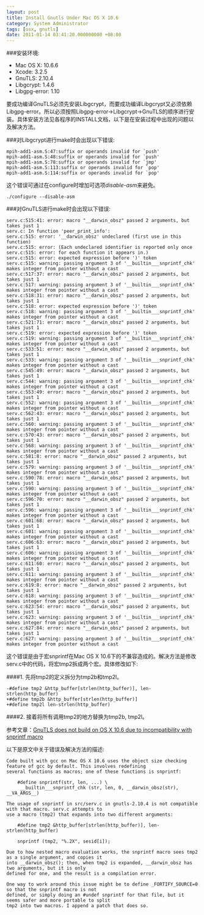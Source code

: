 ```yaml
---
layout: post
title: Install Gnutls Under Mac OS X 10.6
category: System Administrator
tags: [osx, gnutls]
date: 2011-01-14 03:41:20.000000000 +08:00
---
```

###安装环境:

* Mac OS X: 10.6.6
* Xcode: 3.2.5
* GnuTLS: 2.10.4
* Libgcrypt: 1.4.6
* Libgpg-error: 1.10

要成功编译GnuTLS必须先安装Libgcrypt，而要成功编译Libgcrypt又必须依赖Libgpg-error。所以必须按照Libgpg-error->Libgcrypt->GnuTLS的顺序进行安装。具体安装方法见各程序的INSTALL文档，以下是在安装过程中出现的问题以及解决方法。

###对Libgcrypt进行make时会出现以下错误:

    mpih-add1-asm.S:47:suffix or operands invalid for `push'
    mpih-add1-asm.S:48:suffix or operands invalid for `push'
    mpih-add1-asm.S:78:suffix or operands invalid for `jmp'
    mpih-add1-asm.S:113:suffix or operands invalid for `pop'
    mpih-add1-asm.S:114:suffix or operands invalid for `pop'

这个错误可通过在configure时增加可选项<var>disable-asm</var>来避免。

    ./configure --disable-asm

###对GnuTLS进行make时会出现以下错误:

    serv.c:515:41: error: macro "__darwin_obsz" passed 2 arguments, but takes just 1
    serv.c: In function 'peer_print_info':
    serv.c:515: error: '__darwin_obsz' undeclared (first use in this function)
    serv.c:515: error: (Each undeclared identifier is reported only once
    serv.c:515: error: for each function it appears in.)
    serv.c:515: error: expected expression before ')' token
    serv.c:515: warning: passing argument 3 of '__builtin___snprintf_chk' makes integer from pointer without a cast
    serv.c:517:37: error: macro "__darwin_obsz" passed 2 arguments, but takes just 1
    serv.c:517: warning: passing argument 3 of '__builtin___snprintf_chk' makes integer from pointer without a cast
    serv.c:518:31: error: macro "__darwin_obsz" passed 2 arguments, but takes just 1
    serv.c:518: error: expected expression before ')' token
    serv.c:518: warning: passing argument 3 of '__builtin___snprintf_chk' makes integer from pointer without a cast
    serv.c:521:71: error: macro "__darwin_obsz" passed 2 arguments, but takes just 1
    serv.c:519: error: expected expression before ')' token
    serv.c:519: warning: passing argument 3 of '__builtin___snprintf_chk' makes integer from pointer without a cast
    serv.c:533:51: error: macro "__darwin_obsz" passed 2 arguments, but takes just 1
    serv.c:533: warning: passing argument 3 of '__builtin___snprintf_chk' makes integer from pointer without a cast
    serv.c:545:49: error: macro "__darwin_obsz" passed 2 arguments, but takes just 1
    serv.c:544: warning: passing argument 3 of '__builtin___snprintf_chk' makes integer from pointer without a cast
    serv.c:553:49: error: macro "__darwin_obsz" passed 2 arguments, but takes just 1
    serv.c:552: warning: passing argument 3 of '__builtin___snprintf_chk' makes integer from pointer without a cast
    serv.c:562:43: error: macro "__darwin_obsz" passed 2 arguments, but takes just 1
    serv.c:560: warning: passing argument 3 of '__builtin___snprintf_chk' makes integer from pointer without a cast
    serv.c:570:43: error: macro "__darwin_obsz" passed 2 arguments, but takes just 1
    serv.c:568: warning: passing argument 3 of '__builtin___snprintf_chk' makes integer from pointer without a cast
    serv.c:581:8: error: macro "__darwin_obsz" passed 2 arguments, but takes just 1
    serv.c:579: warning: passing argument 3 of '__builtin___snprintf_chk' makes integer from pointer without a cast
    serv.c:590:78: error: macro "__darwin_obsz" passed 2 arguments, but takes just 1
    serv.c:590: warning: passing argument 3 of '__builtin___snprintf_chk' makes integer from pointer without a cast
    serv.c:596:70: error: macro "__darwin_obsz" passed 2 arguments, but takes just 1
    serv.c:596: warning: passing argument 3 of '__builtin___snprintf_chk' makes integer from pointer without a cast
    serv.c:601:68: error: macro "__darwin_obsz" passed 2 arguments, but takes just 1
    serv.c:601: warning: passing argument 3 of '__builtin___snprintf_chk' makes integer from pointer without a cast
    serv.c:606:63: error: macro "__darwin_obsz" passed 2 arguments, but takes just 1
    serv.c:606: warning: passing argument 3 of '__builtin___snprintf_chk' makes integer from pointer without a cast
    serv.c:611:60: error: macro "__darwin_obsz" passed 2 arguments, but takes just 1
    serv.c:611: warning: passing argument 3 of '__builtin___snprintf_chk' makes integer from pointer without a cast
    serv.c:619:8: error: macro "__darwin_obsz" passed 2 arguments, but takes just 1
    serv.c:618: warning: passing argument 3 of '__builtin___snprintf_chk' makes integer from pointer without a cast
    serv.c:623:54: error: macro "__darwin_obsz" passed 2 arguments, but takes just 1
    serv.c:623: warning: passing argument 3 of '__builtin___snprintf_chk' makes integer from pointer without a cast
    serv.c:627:84: error: macro "__darwin_obsz" passed 2 arguments, but takes just 1
    serv.c:627: warning: passing argument 3 of '__builtin___snprintf_chk' makes integer from pointer without a cast

这个错误是由于宏snprintf在Mac OS X 10.6下的不兼容造成的。解决方法是修改serv.c中的代码，将宏tmp2拆成两个宏。具体修改如下:

####1. 先将tmp2的定义拆分为tmp2b和tmp2l。

    -#define tmp2 &http_buffer[strlen(http_buffer)], len-strlen(http_buffer)
    +#define tmp2b &http_buffer[strlen(http_buffer)]
    +#define tmp2l len-strlen(http_buffer)

####2. 接着将所有调用tmp2的地方替换为tmp2b, tmp2l。

参考文章：[GnuTLS does not build on OS X 10.6 due to incompatibility with snprintf macro](http://permalink.gmane.org/gmane.comp.encryption.gpg.gnutls.devel/4825)

以下是原文中关于错误及解决方法的描述:

    Code built with gcc on Mac OS X 10.6 uses the object size checking feature of gcc by default. This involves redefining
    several functions as macros; one of these functions is snprintf:
    
    	#define snprintf(str, len, ...) \
     	 __builtin___snprintf_chk (str, len, 0, __darwin_obsz(str), __VA_ARGS__)
    
    The usage of snprintf in src/serv.c in gnutls-2.10.4 is not compatible with that macro. serv.c attempts to
    use a macro (tmp2) that expands into two different arguments:
    
    	#define tmp2 &http_buffer[strlen(http_buffer)], len-strlen(http_buffer)
    
    	snprintf (tmp2, "%.2X", sesid[i]);
    
    Due to how nested macro evaluation works, the snprintf macro sees tmp2 as a single argument, and copies it
    into __darwin_obsz(); then, when tmp2 is expanded, __darwin_obsz has two arguments, but it is only
    defined for one, and the result is a compilation error.
    
    One way to work around this issue might be to define _FORTIFY_SOURCE=0 so that the snprintf macro is not
    defined, or simply doing an #undef snprintf for that file, but it seems safer and more portable to split
    tmp2 into two macros. I append a patch that does so.